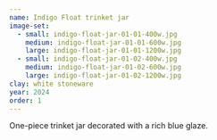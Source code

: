 ```yaml
---
name: Indigo Float trinket jar
image-set:
  - small: indigo-float-jar-01-01-400w.jpg
    medium: indigo-float-jar-01-01-600w.jpg
    large: indigo-float-jar-01-01-1200w.jpg
  - small: indigo-float-jar-01-02-400w.jpg
    medium: indigo-float-jar-01-02-600w.jpg
    large: indigo-float-jar-01-02-1200w.jpg
clay: white stoneware
year: 2024
order: 1
---
```


One-piece trinket jar decorated with a rich blue glaze.